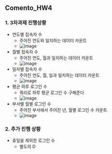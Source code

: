 ## Comento_HW4

### 1. 3차과제 진행상황
  - 연도별 접속자 수
    - 주어진 연도와 일치하는 데이터 카운트
    - ![image](https://user-images.githubusercontent.com/71567319/130962989-5a892f26-0de6-4a93-a4b8-3c460e4ab356.png)
  - 월별 접속자 수
    - 주어진 연도, 월과 일치하는 데이터 카운트
    - ![image](https://user-images.githubusercontent.com/71567319/130962999-9e17b285-e248-4eb8-b9cb-70e1bde4efd8.png)
  - 일자별 접속자 수
    - 주어진 연도, 월, 일과 일치하는 데이터 카운트
    - ![image](https://user-images.githubusercontent.com/71567319/130963013-640d9290-9b67-495e-8a1c-4026e568cf78.png)
  - 평균 하루 로그인 수
    - 쿼리로 하루 평균 로그인 수 구해준다
    - ![image](https://user-images.githubusercontent.com/71567319/130963037-2910844b-7740-479b-9117-475a9952ce97.png)
  - 부서별 월별 로그인 수
    - 주어진 부서에서 주어진 년, 월별 로그인 수 카운트
    - ![image](https://user-images.githubusercontent.com/71567319/130963065-6245473c-4510-44ab-aad6-8a632f9479f4.png)

### 2. 추가 진행 상황
  - 휴일을 제외한 로그인 수
    - 별도의 D

